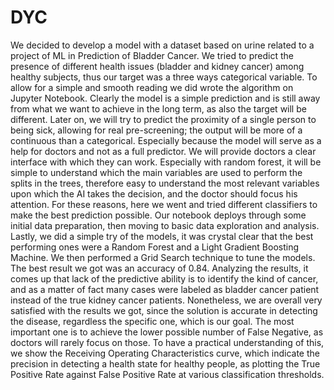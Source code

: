 # DYC

We decided to develop a model with a dataset based on urine related to a project of ML in Prediction of Bladder Cancer. We tried to predict the presence of different health issues (bladder and kidney cancer) among healthy subjects, thus our target was a three ways categorical variable. To allow for a simple and smooth reading we did wrote the algorithm on Jupyter Notebook. Clearly the model is a simple prediction and is still away from what we want to achieve in the long term, as also the target will be different. Later on, we will try to predict the proximity of a single person to being sick, allowing for real pre-screening; the output will be more of a continuous than a categorical. Especially because the model will serve as a help for doctors and not as a full predictor. We will provide doctors a clear interface with which they can work. Especially with random forest, it will be simple to understand which the main variables are used to perform the splits in the trees, therefore easy to understand the most relevant variables upon which the AI takes the decision, and the doctor should focus his attention. For these reasons, here we went and tried different classifiers to make the best prediction possible. Our notebook deploys through some initial data preparation, then moving to basic data exploration and analysis. Lastly, we did a simple try of the models, it was crystal clear that the best performing ones were a Random Forest and a Light Gradient Boosting Machine. We then performed a Grid Search technique to tune the models. The best result we got was an accuracy of 0.84. Analyzing the results, it comes up that lack of the predictive ability is to identify the kind of cancer, and as a matter of fact many cases were labeled as bladder cancer patient instead of the true kidney cancer patients. Nonetheless, we are overall very satisfied with the results we got, since the solution is accurate in detecting the disease, regardless the specific one, which is our goal. The most important one is to achieve the lower possible number of False Negative, as doctors will rarely focus on those. To have a practical understanding of this, we show the Receiving Operating Characteristics curve, which indicate the precision in detecting a health state for healthy people, as plotting the True Positive Rate against False Positive Rate at various classification thresholds.
